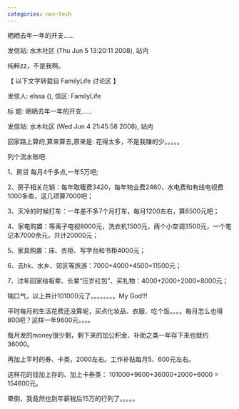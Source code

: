 ```yaml
---
categories: non-tech
---
```

晒晒去年一年的开支......

发信站: 水木社区 (Thu Jun  5 13:20:11 2008), 站内



纯粹zz，不是我啊。





【 以下文字转载自 FamilyLife 讨论区 】

发信人: elssa (), 信区: FamilyLife

标  题: 晒晒去年一年的开支......

发信站: 水木社区 (Wed Jun  4 21:45:58 2008), 站内







  回家路上算的,算来算去,原来是: 花得太多，不是我赚的少。。。。。



  列个流水账吧:



  1、房贷 每月4千多点,一年5万吧;

  2、房子相关花销：每年取暖费3420，每年物业费2460，水电费和有线电视费1000多些，这几项算7000吧；

  3、天冷的时候打车：一年差不多7个月打车，每月1200左右，算8500元吧；

  4、家电购置：等离子电视8000元，洗衣机1500元，两个小空调3500元，一个笔记本7000余元，共计20000元；

  5、家具购置：床、衣柜、写字台和书柜4000元；

  6、去hk、水乡、郊区等旅游：7000+4000+4500=11500元；

  7、过年回家给祖辈、长辈“压岁红包”、买礼物：4000+2000+2000=8000元；

  

   喘口气，以上共计101000元了。。。。。。。。My God!!!



   平时每月的生活花费还没算呢，买点化妆品、衣服、吃个饭。。。。每月怎么也得800吧？这样一年9600元。。。。



   每月发的money很少剩，剩下来的加公积金、补助之类一年存下来也就约36000。



   再加上平时的券、卡类，2000左右。工作补贴每月5、600元左右。



  这样花的钱加上存的、加上卡券类： 101000+9600+36000+2000+6000 = 154600元。





   晕倒，我竟然也到年薪税后15万的行列了。。。。。



